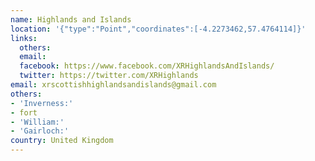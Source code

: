 ```yaml
---
name: Highlands and Islands
location: '{"type":"Point","coordinates":[-4.2273462,57.4764114]}'
links:
  others: 
  email: 
  facebook: https://www.facebook.com/XRHighlandsAndIslands/
  twitter: https://twitter.com/XRHighlands
email: xrscottishhighlandsandislands@gmail.com
others:
- 'Inverness:'
- fort
- 'William:'
- 'Gairloch:'
country: United Kingdom
---
```


